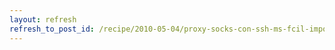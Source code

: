 ```yaml
---
layout: refresh
refresh_to_post_id: /recipe/2010-05-04/proxy-socks-con-ssh-ms-fcil-imposible
---
```

